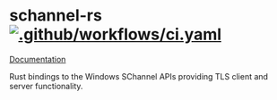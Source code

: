 schannel-rs [![.github/workflows/ci.yaml](https://github.com/steffengy/schannel-rs/actions/workflows/ci.yaml/badge.svg)](https://github.com/steffengy/schannel-rs/actions/workflows/ci.yaml)
=====

[Documentation](https://docs.rs/schannel/0/x86_64-pc-windows-msvc/schannel/)

Rust bindings to the Windows SChannel APIs providing TLS client and server functionality.
